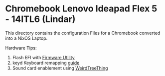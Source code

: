 # Chromebook Lenovo Ideapad Flex 5 - 14ITL6 (Lindar)

This directory contains the configuration Files for a Chromebook converted into a NixOS Laptop. 

Hardware Tips:

1. Flash EFI with [Firmware Utility](https://docs.mrchromebox.tech/docs/getting-started.html)
2. keyd Keyboard remapping [guide](https://github.com/Alekamerlin/keyaboard-remap-guide)
3. Sound card enablement using [WeirdTreeThing](https://github.com/WeirdTreeThing/chromebook-linux-audio)
